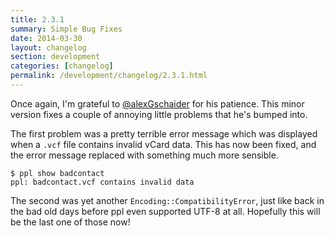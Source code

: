 ```yaml
---
title: 2.3.1
summary: Simple Bug Fixes
date: 2014-03-30
layout: changelog
section: development
categories: [changelog]
permalink: /development/changelog/2.3.1.html
---
```


Once again, I'm grateful to [@alexGschaider] for his patience. This minor
version fixes a couple of annoying little problems that he's bumped into.

The first problem was a pretty terrible error message which was displayed when a
`.vcf` file contains invalid vCard data. This has now been fixed, and the error
message replaced with something much more sensible.

    $ ppl show badcontact
    ppl: badcontact.vcf contains invalid data

The second was yet another `Encoding::CompatibilityError`, just like back in the
bad old days before ppl even supported UTF-8 at all. Hopefully this will be the
last one of those now!

[@alexGschaider]: https://github.com/axelGschaider
